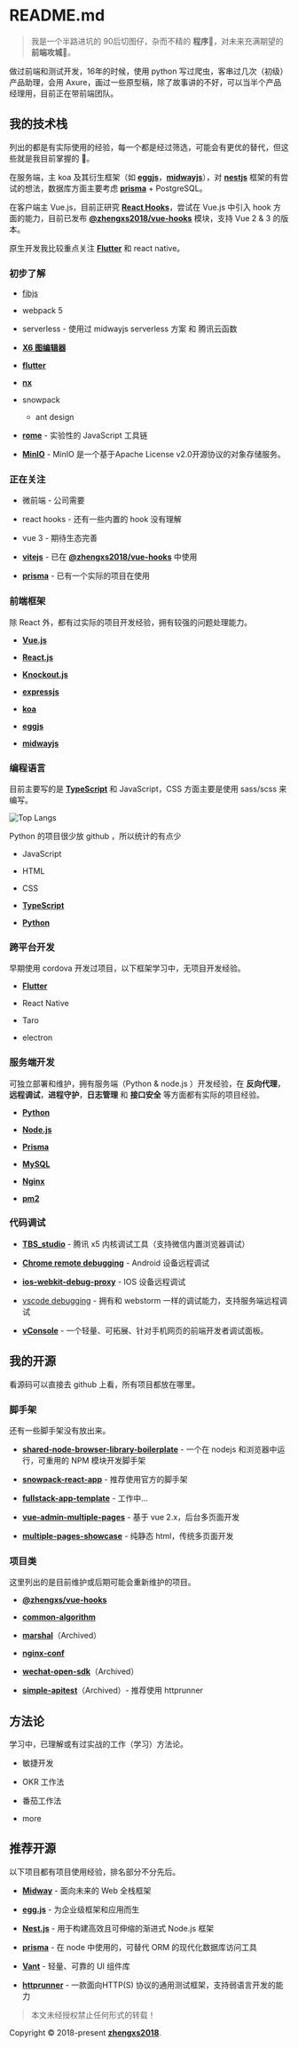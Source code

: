 # README.md

> 我是一个半路进坑的 90后切图仔，杂而不精的 **程序**🦍，对未来充满期望的 **前端攻城**🦁。



做过前端和测试开发，16年的时候，使用 python 写过爬虫，客串过几次（初级）产品助理，会用 Axure，画过一些原型稿，除了故事讲的不好，可以当半个产品经理用，目前正在带前端团队。



## 我的技术栈

列出的都是有实际使用的经验，每一个都是经过筛选，可能会有更优的替代，但这些就是我目前掌握的 🥳。


在服务端，主 koa 及其衍生框架（如 [__eggjs__](https://eggjs.org/)，[__midwayjs__](https://github.com/midwayjs/midway)），对 [__nestjs__](https://nestjs.com/) 框架的有尝试的想法，数据库方面主要考虑 [__prisma__](https://github.com/prisma/prisma) + PostgreSQL。

在客户端主 Vue.js，目前正研究 [__React Hooks__](https://zh-hans.reactjs.org/docs/hooks-intro.html)，尝试在 Vue.js 中引入 hook 方面的能力，目前已发布 [__@zhengxs2018/vue-hooks__](https://github.com/zhengxs2018/vue-hooks) 模块，支持 Vue 2 & 3 的版本。

原生开发我比较重点关注 [__Flutter__](https://flutter.dev/) 和 react native。



### 初步了解

- [fibjs](https://github.com/fibjs/fibjs)

- webpack 5

- serverless - 使用过 midwayjs serverless 方案 和 腾讯云函数

- [__X6 图编辑器__](https://www.yuque.com/antv/x6/get-started)

- [__flutter__](https://www.google.com/aclk?sa=l&ai=DChcSEwiq1MDGysbsAhVYtpYKHbK7AfoYABAAGgJ0bA&sig=AOD64_0a1_Kw6qQUEog9aNiSjfp6DqAXwg&q&adurl&ved=2ahUKEwilrrjGysbsAhUOGaYKHadeAp0Q0Qx6BAguEAE)

- [__nx__](https://github.com/nrwl/nx)

-  snowpack

    - ant design

- [__rome__](https://github.com/facebookexperimental/rome) - 实验性的 JavaScript 工具链

- [__MinIO__](https://min.io/) - MinIO 是一个基于Apache License v2.0开源协议的对象存储服务。



### 正在关注

- 微前端 - 公司需要

- react hooks - 还有一些内置的 hook 没有理解

- vue 3  - 期待生态完善

- [__vitejs__](http://github.com/vuejs/vite)  - 已在 [__@zhengxs2018/vue-hooks__](https://github.com/zhengxs2018/vue-hooks) 中使用

- [__prisma__](https://github.com/prisma/prisma)  - 已有一个实际的项目在使用



### 前端框架

除 React 外，都有过实际的项目开发经验，拥有较强的问题处理能力。

- [__Vue.js__](https://vuejs.org/)

- [__React.js__](https://reactjs.org/)

- [__Knockout.js__](https://knockoutjs.com/)

- [__expressjs__](https://expressjs.com)

- [__koa__](https://koajs.com/)

- [__eggjs__](http://eggjs.org/)

- [__midwayjs__](https://github.com/midwayjs/midway)



### 编程语言

目前主要写的是 [__TypeScript__](https://www.typescriptlang.org/) 和 JavaScript，CSS 方面主要是使用 sass/scss 来编写。

![Top Langs](https://github-readme-stats.vercel.app/api/top-langs/?username=zhengxs2018&theme=buefy&layout=compact)

Python 的项目很少放 github ，所以统计的有点少



- JavaScript

- HTML

- CSS

- [__TypeScript__](https://www.typescriptlang.org/)

- [__Python__](https://www.python.org/)



### 跨平台开发

早期使用 cordova 开发过项目，以下框架学习中，无项目开发经验。

- [__Flutter__](https://flutter.dev/)

- React Native

- Taro

- electron



### 服务端开发

可独立部署和维护，拥有服务端（Python & node.js ）开发经验，在 **反向代理**，**远程调试**，**进程守护**，**日志管理** 和 **接口安全** 等方面都有实际的项目经验。

- [__Python__](https://www.python.org/)

- [__Node.js__](https://nodejs.org/)

- [__Prisma__](https://www.prisma.io/)

- [__MySQL__](https://www.mysql.com/cn/)

- [__Nginx__](https://nginx.org/)

- [__pm2__](https://pm2.keymetrics.io/)



### 代码调试

- [__TBS_studio__](https://x5.tencent.com/tbs/guide/debug.html) - 腾讯 x5 内核调试工具（支持微信内置浏览器调试）

- [__Chrome remote debugging__](https://developers.google.com/web/tools/chrome-devtools/remote-debugging?hl=zh-cn) - Android 设备远程调试

- [__ios-webkit-debug-proxy__](https://github.com/google/ios-webkit-debug-proxy) - IOS 设备远程调试

- [vscode debugging](https://code.visualstudio.com/docs/editor/debugging) - 拥有和 webstorm 一样的调试能力，支持服务端远程调试

- [__vConsole__](https://github.com/tencent/vConsole) - 一个轻量、可拓展、针对手机网页的前端开发者调试面板。



## 我的开源

看源码可以直接去 github 上看，所有项目都放在哪里。



### 脚手架

还有一些脚手架没有放出来。

- [__shared-node-browser-library-boilerplate__](https://github.com/zhengxs2018/shared-node-browser-library-boilerplate) - 一个在 nodejs 和浏览器中运行，可重用的 NPM 模块开发脚手架

- [__snowpack-react-app__](https://github.com/zhengxs2018/snowpack-react-app) - 推荐使用官方的脚手架

- [__fullstack-app-template__](https://github.com/zhengxs2018/fullstack-app-template) - 工作中...

- [__vue-admin-multiple-pages__](https://github.com/zhengxs2018/vue-admin-multiple-pages) - 基于 vue 2.x，后台多页面开发

- [__multiple-pages-showcase__](https://github.com/zhengxs2018/multiple-pages-showcase) - 纯静态 html，传统多页面开发



### 项目类

这里列出的是目前维护或后期可能会重新维护的项目。

- [__@zhengxs/vue-hooks__](https://github.com/zhengxs2018/vue-hooks)

- [__common-algorithm__](https://github.com/zhengxs2018/common-algorithm)

- [__marshal__](https://github.com/zhengxs2018/marshal)（Archived）

- [__nginx-conf__](https://github.com/zhengxs2018/nginx-conf)

- [__wechat-open-sdk__](https://github.com/zhengxs2018/wechat-open-sdk)（Archived）

- [__simple-apitest__](https://github.com/zhengxs2018/simple-apitest)（Archived）- 推荐使用 httprunner 



## 方法论

学习中，已理解或有过实战的工作（学习）方法论。

- 敏捷开发 

- OKR 工作法

- 番茄工作法

- more



## 推荐开源

以下项目都有项目使用经验，排名部分不分先后。

- [__Midway__](https://github.com/midwayjs/midway) - 面向未来的 Web 全栈框架

- [__egg.js__](https://eggjs.org/zh-cn/) - 为企业级框架和应用而生

- [__Nest.js__](https://nestjs.com/) - 用于构建高效且可伸缩的渐进式 Node.js 框架 

- [__prisma__](https://github.com/prisma/prisma) - 在 node 中使用的，可替代 ORM 的现代化数据库访问工具

- [__Vant__](https://github.com/youzan/vant) - 轻量、可靠的 UI 组件库

- [__httprunner__](https://github.com/httprunner/httprunner) -  一款面向HTTP(S) 协议的通用测试框架，支持弱语言开发的能力



> 本文未经授权禁止任何形式的转载！



Copyright © 2018-present [__zhengxs2018__](https://github.com/zhengxs2018).
